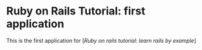 # Ruby on Rails Tutorial: first application

This is the first application for [*Ruby on rails tutorial: learn rails by example*]